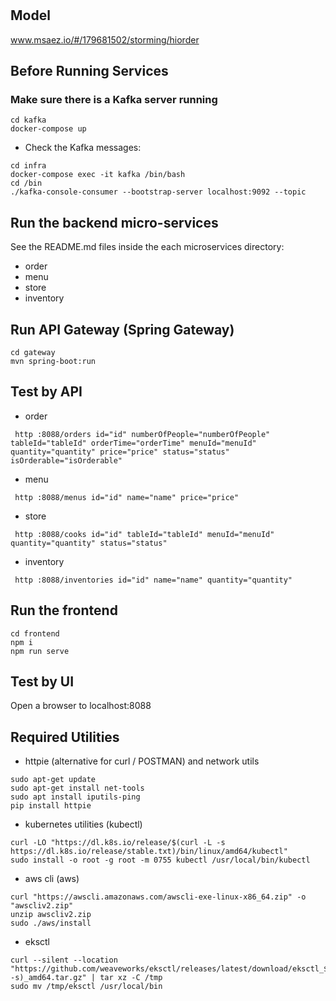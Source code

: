 # 

## Model
www.msaez.io/#/179681502/storming/hiorder

## Before Running Services
### Make sure there is a Kafka server running
```
cd kafka
docker-compose up
```
- Check the Kafka messages:
```
cd infra
docker-compose exec -it kafka /bin/bash
cd /bin
./kafka-console-consumer --bootstrap-server localhost:9092 --topic
```

## Run the backend micro-services
See the README.md files inside the each microservices directory:

- order
- menu
- store
- inventory


## Run API Gateway (Spring Gateway)
```
cd gateway
mvn spring-boot:run
```

## Test by API
- order
```
 http :8088/orders id="id" numberOfPeople="numberOfPeople" tableId="tableId" orderTime="orderTime" menuId="menuId" quantity="quantity" price="price" status="status" isOrderable="isOrderable" 
```
- menu
```
 http :8088/menus id="id" name="name" price="price" 
```
- store
```
 http :8088/cooks id="id" tableId="tableId" menuId="menuId" quantity="quantity" status="status" 
```
- inventory
```
 http :8088/inventories id="id" name="name" quantity="quantity" 
```


## Run the frontend
```
cd frontend
npm i
npm run serve
```

## Test by UI
Open a browser to localhost:8088

## Required Utilities

- httpie (alternative for curl / POSTMAN) and network utils
```
sudo apt-get update
sudo apt-get install net-tools
sudo apt install iputils-ping
pip install httpie
```

- kubernetes utilities (kubectl)
```
curl -LO "https://dl.k8s.io/release/$(curl -L -s https://dl.k8s.io/release/stable.txt)/bin/linux/amd64/kubectl"
sudo install -o root -g root -m 0755 kubectl /usr/local/bin/kubectl
```

- aws cli (aws)
```
curl "https://awscli.amazonaws.com/awscli-exe-linux-x86_64.zip" -o "awscliv2.zip"
unzip awscliv2.zip
sudo ./aws/install
```

- eksctl 
```
curl --silent --location "https://github.com/weaveworks/eksctl/releases/latest/download/eksctl_$(uname -s)_amd64.tar.gz" | tar xz -C /tmp
sudo mv /tmp/eksctl /usr/local/bin
```

